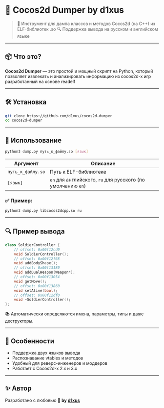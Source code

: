 # 🌸 Cocos2d Dumper by d1xus

> 🧠 Инструмент для дампа классов и методов Cocos2d (на C++) из ELF-библиотек .so
> 🔍 Поддержка вывода на русском и английском языке

---

## 📦 Что это?

**Cocos2d Dumper** — это простой и мощный скрипт на Python, который позволяет извлекать и анализировать информацию из cocos2d-x игр разработанный на основе readelf

---

## 🛠️ Установка

```bash
git clone https://github.com/d1xus/cocos2d-dumper
cd cocos2d-dumper
```

---

## 🚀 Использование

```bash
python3 dump.py путь_к_файлу.so [язык]
```

| Аргумент          | Описание                                                    |
| ----------------- | ----------------------------------------------------------- |
| `путь_к_файлу.so` | Путь к ELF-библиотеке                                       |
| `[язык]`          | `en` для английского, `ru` для русского (по умолчанию `en`) |

### ✅ Пример:

```bash
python3 dump.py libcocos2dcpp.so ru
```

---

## 🔍 Пример вывода

```cpp
class SoldierController {
    // offset: 0x00f12cd0
    void SoldierController();
    // offset: 0x00f12f68
    void addBodyShape();
    // offset: 0x00f13180
    void addDualWeapon(Weapon*);
    // offset: 0x00f13054
    void getMove();
    // offset: 0x00f13860
    void setAlive(bool);
    // offset: 0x00f12df0
    void ~SoldierController();
};
```

📚 Автоматически определяются имена, параметры, типы и даже деструкторы.

---

## 📌 Особенности

* Поддержка двух языков вывода
* Распознавание vtables и методов
* Удобный для реверс-инженеров и моддеров
* Работает с Cocos2d-x 2.x и 3.x

---

## ✨ Автор

Разработано с любовью 💜
**by [d1xus](https://github.com/d1xus)**
